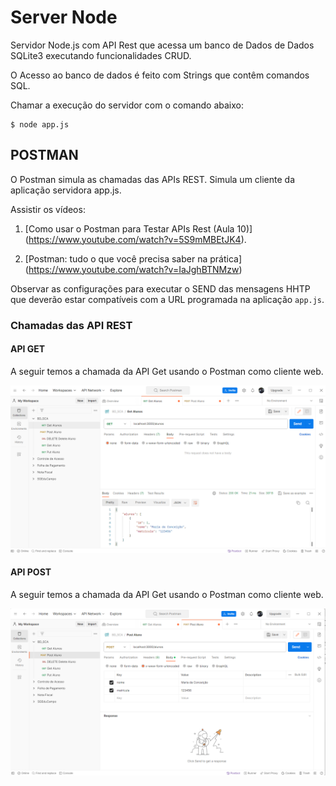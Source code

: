 # Server Node #

>
Servidor Node.js com API Rest que acessa um banco de Dados de
Dados SQLite3 executando funcionalidades CRUD. 
>
> 
O Acesso ao banco de dados é feito com Strings que contêm comandos 
SQL. 
>

>
Chamar a execução do servidor com o comando abaixo:
> 

```
$ node app.js
```

## POSTMAN ##
>
O Postman simula as chamadas das APIs REST. Simula um cliente da aplicação 
servidora app.js.
>
>
Assistir os vídeos:
1) [Como usar o Postman para Testar APIs Rest (Aula 10)] (https://www.youtube.com/watch?v=5S9mMBEtJK4).

2) [Postman: tudo o que você precisa saber na prática] (https://www.youtube.com/watch?v=IaJghBTNMzw)
> 

>
Observar as configurações para executar o SEND das mensagens HHTP que 
deverão estar compatíveis com a URL programada na aplicação `app.js`. 
>
### Chamadas das API REST ####

#### API GET ####
>
A seguir temos a chamada da API Get usando o Postman como cliente web.
>
>
![Chamada da API GET.](../99-figuras/Postman_GET.png "Chamada da API GET.")
>

#### API POST ####
A seguir temos a chamada da API Get usando o Postman como cliente web.
>
>
![Chamada da API POST.](../99-figuras/Postman_POST.png "Chamada da API POST.")
>